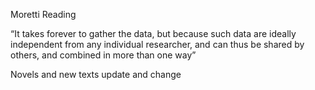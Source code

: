 Moretti Reading

“It takes forever to gather the data, but because such data are ideally independent from any individual researcher, and can thus be shared by others, and combined in more than one way”

Novels and new texts update and change
